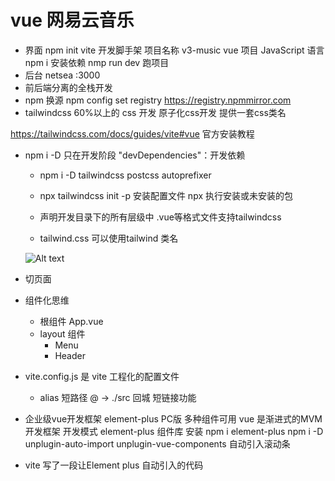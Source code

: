 # vue 网易云音乐

- 界面 
    npm init vite 开发脚手架
    项目名称 v3-music
    vue 项目
    JavaScript 语言
    npm i 安装依赖
    nmp run dev 跑项目
- 后台
    netsea
    :3000
- 前后端分离的全栈开发
- npm 换源
    npm config set registry https://registry.npmmirror.com
- tailwindcss 60%以上的 css 开发 原子化css开发 提供一套css类名

https://tailwindcss.com/docs/guides/vite#vue 官方安装教程

- npm i -D 只在开发阶段   "devDependencies"：开发依赖
    - npm i -D tailwindcss postcss autoprefixer

    - npx tailwindcss init -p 安装配置文件
        npx 执行安装或未安装的包
    - 声明开发目录下的所有层级中 .vue等格式文件支持tailwindcss
    - tailwind.css 
    可以使用tailwind 类名


    ![Alt text](image.png)
- 切页面
- 组件化思维
    - 根组件 App.vue
    - layout 组件
        - Menu
        - Header
- vite.config.js 是 vite 工程化的配置文件
    - alias 短路径
        @ -> ./src 回城 短链接功能

- 企业级vue开发框架 element-plus PC版
    多种组件可用
    vue 是渐进式的MVM 开发框架 开发模式
    element-plus 组件库 
    安装 npm i element-plus 
    npm i -D unplugin-auto-import unplugin-vue-components
    <ElScrollbar> 自动引入滚动条

- vite 写了一段让Element plus 自动引入的代码

